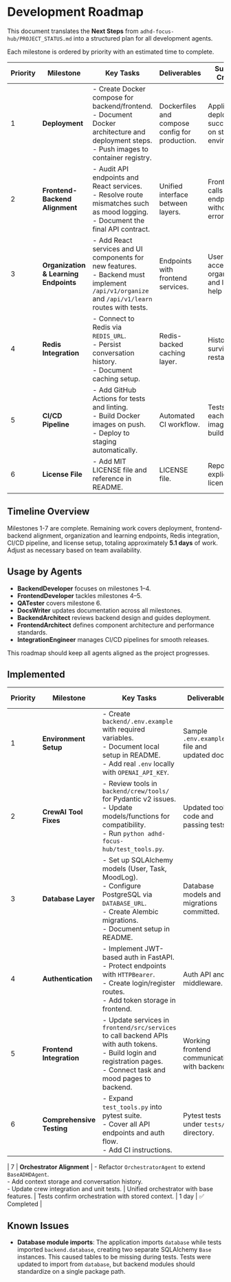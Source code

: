 # Development Roadmap

This document translates the **Next Steps** from `adhd-focus-hub/PROJECT_STATUS.md` into a structured plan for all development agents.

Each milestone is ordered by priority with an estimated time to complete.

| Priority | Milestone | Key Tasks | Deliverables | Success Criteria | Est. Time | Status |
|---------|----------|-----------|--------------|-----------------|-----------|--------|
| 1 | **Deployment** | - Create Docker compose for backend/frontend.<br>- Document Docker architecture and deployment steps.<br>- Push images to container registry. | Dockerfiles and compose config for production. | Application deploys successfully on staging environment. | 1.5 days | ⏳ Pending |
| 2 | **Frontend-Backend Alignment** | - Audit API endpoints and React services.<br>- Resolve route mismatches such as mood logging.<br>- Document the final API contract. | Unified interface between layers. | Frontend calls all endpoints without errors. | 0.5 day | ⏳ Pending |
| 3 | **Organization & Learning Endpoints** | - Add React services and UI components for new features.<br>- Backend must implement `/api/v1/organize` and `/api/v1/learn` routes with tests. | Endpoints with frontend services. | Users access organization and learning help via UI. | 1 day | ⏳ Pending |
| 4 | **Redis Integration** | - Connect to Redis via `REDIS_URL`.<br>- Persist conversation history.<br>- Document caching setup. | Redis-backed caching layer. | History survives restarts. | 1 day | ⏳ Pending |
| 5 | **CI/CD Pipeline** | - Add GitHub Actions for tests and linting.<br>- Build Docker images on push.<br>- Deploy to staging automatically. | Automated CI workflow. | Tests run on each PR and images build. | 1 day | ⏳ Pending |
| 6 | **License File** | - Add MIT LICENSE file and reference in README. | LICENSE file. | Repository explicitly licensed. | 0.1 day | ⏳ Pending |
## Timeline Overview

Milestones 1-7 are complete. Remaining work covers deployment, frontend-backend alignment, organization and learning endpoints, Redis integration, CI/CD pipeline, and license setup, totaling approximately **5.1 days** of work. Adjust as necessary based on team availability.

## Usage by Agents

- **BackendDeveloper** focuses on milestones 1–4.
- **FrontendDeveloper** tackles milestones 4–5.
- **QATester** covers milestone 6.
- **DocsWriter** updates documentation across all milestones.
- **BackendArchitect** reviews backend design and guides deployment.
- **FrontendArchitect** defines component architecture and performance standards.
- **IntegrationEngineer** manages CI/CD pipelines for smooth releases.

This roadmap should keep all agents aligned as the project progresses.

## Implemented

| Priority | Milestone | Key Tasks | Deliverables | Success Criteria | Est. Time | Status |
|---------|----------|-----------|--------------|-----------------|-----------|-------|
| 1 | **Environment Setup** | - Create `backend/.env.example` with required variables.<br>- Document local setup in README.<br>- Add real `.env` locally with `OPENAI_API_KEY`. | Sample `.env.example` file and updated docs. | Backend runs with environment variables loaded. | 0.5 day | ✅ Completed |
| 2 | **CrewAI Tool Fixes** | - Review tools in `backend/crew/tools/` for Pydantic v2 issues.<br>- Update models/functions for compatibility.<br>- Run `python adhd-focus-hub/test_tools.py`. | Updated tool code and passing tests. | Test script outputs success for all tools. | 1 day | ✅ Completed |
| 3 | **Database Layer** | - Set up SQLAlchemy models (User, Task, MoodLog).<br>- Configure PostgreSQL via `DATABASE_URL`.<br>- Create Alembic migrations.<br>- Document setup in README. | Database models and migrations committed. | Migrations run without errors and tables created. | 2 days | ✅ Completed |
| 4 | **Authentication** | - Implement JWT-based auth in FastAPI.<br>- Protect endpoints with `HTTPBearer`.<br>- Create login/register routes.<br>- Add token storage in frontend. | Auth API and middleware. | Login and protected routes work with valid tokens. | 2 days | ✅ Completed |
| 5 | **Frontend Integration** | - Update services in `frontend/src/services` to call backend APIs with auth tokens.<br>- Build login and registration pages.<br>- Connect task and mood pages to backend. | Working frontend communicating with backend. | Users can authenticate and CRUD data from UI. | 2 days | ✅ Completed |
| 6 | **Comprehensive Testing** | - Expand `test_tools.py` into pytest suite.<br>- Cover all API endpoints and auth flow.<br>- Add CI instructions. | Pytest tests under `tests/` directory. | Test suite passes locally and in CI. | 1.5 days | ✅ Completed |

| 7 | **Orchestrator Alignment** | - Refactor `OrchestratorAgent` to extend `BaseADHDAgent`.<br>- Add context storage and conversation history.<br>- Update crew integration and unit tests. | Unified orchestrator with base features. | Tests confirm orchestration with stored context. | 1 day | ✅ Completed |
## Known Issues

- **Database module imports**: The application imports `database` while tests imported `backend.database`, creating two separate SQLAlchemy `Base` instances. This caused tables to be missing during tests. Tests were updated to import from `database`, but backend modules should standardize on a single package path.
